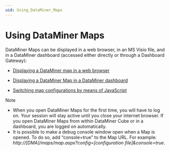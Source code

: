 ```yaml
---
uid: Using_DataMiner_Maps
---
```


# Using DataMiner Maps

DataMiner Maps can be displayed in a web browser, in an MS Visio file, and in a DataMiner dashboard (accessed either directly or through a Dashboard Gateway):

- [Displaying a DataMiner map in a web browser](xref:Displaying_a_DataMiner_map_in_a_web_browser)

- [Displaying a DataMiner Map in a DataMiner dashboard](xref:Displaying_a_DataMiner_Map_in_a_DataMiner_dashboard)

- [Switching map configurations by means of JavaScript](xref:Switching_map_configurations_by_means_of_JavaScript)

> [!NOTE]
> - When you open DataMiner Maps for the first time, you will have to log on. Your session will stay active until you close your internet browser. If you open DataMiner Maps from within DataMiner Cube or in a dashboard, you are logged on automatically.
> - It is possible to make a debug console window open when a Map is opened. To do so, add “console=true” to the Map URL. For example: <br>*http://\[DMA\]/maps/map.aspx?config=\[configuration file\]&console=true*.
>
